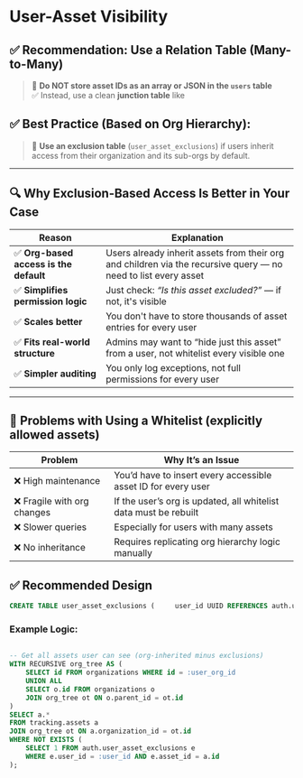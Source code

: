 # User-Asset Visibility

## ✅ **Recommendation: Use a Relation Table (Many-to-Many)**

> 📌 **Do NOT store asset IDs as an array or JSON in the `users` table**  
> ✅ Instead, use a clean **junction table** like


## ✅ **Best Practice (Based on Org Hierarchy):**

> 🎯 **Use an exclusion table** (`user_asset_exclusions`) if users inherit access from their organization and its sub-orgs by default.

---

## 🔍 Why Exclusion-Based Access Is Better in Your Case

|Reason|Explanation|
|---|---|
|✅ **Org-based access is the default**|Users already inherit assets from their org and children via the recursive query — no need to list every asset|
|✅ **Simplifies permission logic**|Just check: _“Is this asset excluded?”_ — if not, it's visible|
|✅ **Scales better**|You don't have to store thousands of asset entries for every user|
|✅ **Fits real-world structure**|Admins may want to “hide just this asset” from a user, not whitelist every visible one|
|✅ **Simpler auditing**|You only log exceptions, not full permissions for every user|

---

## 🚫 Problems with Using a Whitelist (explicitly allowed assets)

|Problem|Why It’s an Issue|
|---|---|
|❌ High maintenance|You’d have to insert every accessible asset ID for every user|
|❌ Fragile with org changes|If the user’s org is updated, all whitelist data must be rebuilt|
|❌ Slower queries|Especially for users with many assets|
|❌ No inheritance|Requires replicating org hierarchy logic manually|

## ✅ Recommended Design

```sql
CREATE TABLE user_asset_exclusions (     user_id UUID REFERENCES auth.users(id) ON DELETE CASCADE,     asset_id UUID REFERENCES tracking.assets(id) ON DELETE CASCADE,     PRIMARY KEY (user_id, asset_id) );
```

### Example Logic:

```sql

-- Get all assets user can see (org-inherited minus exclusions)
WITH RECURSIVE org_tree AS (
    SELECT id FROM organizations WHERE id = :user_org_id
    UNION ALL
    SELECT o.id FROM organizations o
    JOIN org_tree ot ON o.parent_id = ot.id
)
SELECT a.*
FROM tracking.assets a
JOIN org_tree ot ON a.organization_id = ot.id
WHERE NOT EXISTS (
    SELECT 1 FROM auth.user_asset_exclusions e
    WHERE e.user_id = :user_id AND e.asset_id = a.id
);

```
```